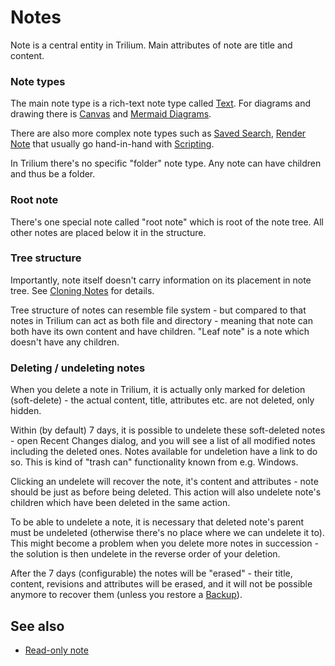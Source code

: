 # Notes
Note is a central entity in Trilium. Main attributes of note are title and content.

### Note types

The main note type is a rich-text note type called <a class="reference-link" href="../Note%20Types/Text.md">Text</a>. For diagrams and drawing there is <a class="reference-link" href="../Note%20Types/Canvas.md">Canvas</a> and <a class="reference-link" href="../Note%20Types/Mermaid%20Diagrams.md">Mermaid Diagrams</a>.

There are also more complex note types such as <a class="reference-link" href="../Note%20Types/Saved%20Search.md">Saved Search</a>, <a class="reference-link" href="../Note%20Types/Render%20Note.md">Render Note</a> that usually go hand-in-hand with <a class="reference-link" href="../Scripting.md">Scripting</a>.

In Trilium there's no specific "folder" note type. Any note can have children and thus be a folder.

### Root note

There's one special note called "root note" which is root of the note tree. All other notes are placed below it in the structure.

### Tree structure

Importantly, note itself doesn't carry information on its placement in note tree. See <a class="reference-link" href="Notes/Cloning%20Notes.md">Cloning Notes</a> for details.

Tree structure of notes can resemble file system - but compared to that notes in Trilium can act as both file and directory - meaning that note can both have its own content and have children. "Leaf note" is a note which doesn't have any children.

### Deleting / undeleting notes

When you delete a note in Trilium, it is actually only marked for deletion (soft-delete) - the actual content, title, attributes etc. are not deleted, only hidden.

Within (by default) 7 days, it is possible to undelete these soft-deleted notes - open Recent Changes dialog, and you will see a list of all modified notes including the deleted ones. Notes available for undeletion have a link to do so. This is kind of "trash can" functionality known from e.g. Windows.

Clicking an undelete will recover the note, it's content and attributes - note should be just as before being deleted. This action will also undelete note's children which have been deleted in the same action.

To be able to undelete a note, it is necessary that deleted note's parent must be undeleted (otherwise there's no place where we can undelete it to). This might become a problem when you delete more notes in succession - the solution is then undelete in the reverse order of your deletion.

After the 7 days (configurable) the notes will be "erased" - their title, content, revisions and attributes will be erased, and it will not be possible anymore to recover them (unless you restore a <a class="reference-link" href="../Installation%20%26%20Setup/Backup.md">Backup</a>).

## See also

*   [Read-only note](Notes/Read-Only%20Notes.md)